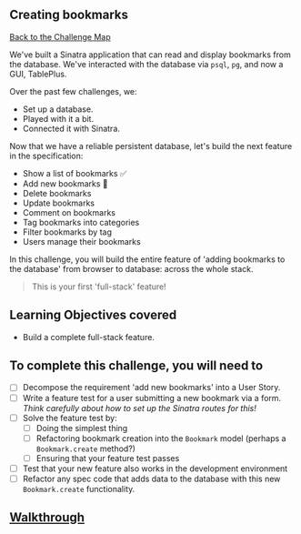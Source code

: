 ## Creating bookmarks

[Back to the Challenge Map](00_challenge_map.md)

We've built a Sinatra application that can read and display bookmarks from the database. We've interacted with the database via `psql`, `pg`, and now a GUI, TablePlus.

Over the past few challenges, we:

- Set up a database.
- Played with it a bit.
- Connected it with Sinatra.

Now that we have a reliable persistent database, let's build the next feature in the specification:

* Show a list of bookmarks :white_check_mark:
* Add new bookmarks :construction:
* Delete bookmarks 
* Update bookmarks 
* Comment on bookmarks 
* Tag bookmarks into categories
* Filter bookmarks by tag
* Users manage their bookmarks

In this challenge, you will build the entire feature of 'adding bookmarks to the database' from browser to database: across the whole stack.

> This is your first 'full-stack' feature!

## Learning Objectives covered

* Build a complete full-stack feature.

## To complete this challenge, you will need to

- [ ] Decompose the requirement 'add new bookmarks' into a User Story.
- [ ] Write a feature test for a user submitting a new bookmark via a form. _Think carefully about how to set up the Sinatra routes for this!_
- [ ] Solve the feature test by:
  - [ ] Doing the simplest thing
  - [ ] Refactoring bookmark creation into the `Bookmark` model (perhaps a `Bookmark.create` method?)
  - [ ] Ensuring that your feature test passes
- [ ] Test that your new feature also works in the development environment
- [ ] Refactor any spec code that adds data to the database with this new `Bookmark.create` functionality.

## [Walkthrough](walkthroughs/09.md)
